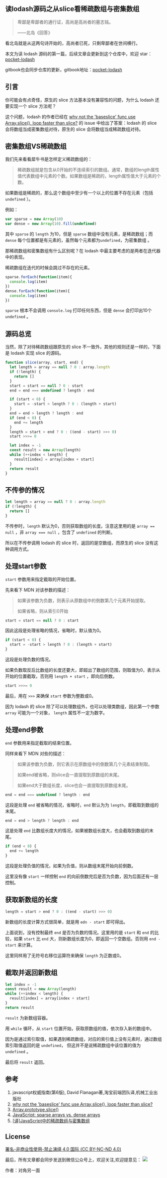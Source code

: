 ## 读lodash源码之从slice看稀疏数组与密集数组

> 卑鄙是卑鄙者的通行证，高尚是高尚者的墓志铭。
>
> ——北岛《回答》

看北岛就是从这两句诗开始的，高尚者已死，只剩卑鄙者在世间横行。

本文为读 lodash 源码的第一篇，后续文章会更新到这个仓库中，欢迎 star：[pocket-lodash](https://github.com/yeyuqiudeng/pocket-lodash)

gitbook也会同步仓库的更新，gitbook地址：[pocket-lodash](https://www.gitbook.com/book/yeyuqiudeng/pocket-lodash/details)

## 引言

你可能会有点奇怪，原生的 slice 方法基本没有兼容性的问题，为什么 lodash 还要实现一个 slice  方法呢？

这个问题，lodash 的作者已经在 [why not the 'baseslice' func use Array.slice(), loop faster than slice?](https://github.com/lodash/lodash/issues/2850) 的 issue 中给出了答案：lodash 的 slice 会将数组当成密集数组对待，原生的 slice 会将数组当成稀疏数组对待。

## 密集数组VS稀疏数组

我们先来看看犀牛书是怎样定义稀疏数组的：

> 稀疏数组就是包含从0开始的不连续索引的数组。通常，数组的length属性值代表数组中元素的个数。如果数组是稀疏的，length属性值大于元素的个数。

如果数组是稀疏的，那么这个数组中至少有一个以上的位置不存在元素（包括 `undefined` ）。

例如：

```javascript
var sparse = new Array(10)
var dense = new Array(10).fill(undefined)
```

其中 `sparse` 的 `length` 为10，但是 `sparse` 数组中没有元素，是稀疏数组；而 `dense` 每个位置都是有元素的，虽然每个元素都为`undefined`，为密集数组 。

那稀疏数组和密集数组有什么区别呢？在 lodash 中最主要考虑的是两者在迭代器中的表现。

稀疏数组在迭代的时候会跳过不存在的元素。

```javascript
sparse.forEach(function(item){
  console.log(item)
})
dense.forEach(function(item){
  console.log(item)
})
```

`sparse` 根本不会调用 `console.log` 打印任何东西，但是 `dense` 会打印出10个 `undefined` 。

## 源码总览

当然，除了对待稀疏数组跟原生的 slice 不一致外，其他的规则还是一样的，下面是 lodash 实现 slice 的源码。

```javascript
function slice(array, start, end) {
  let length = array == null ? 0 : array.length
  if (!length) {
    return []
  }
  start = start == null ? 0 : start
  end = end === undefined ? length : end

  if (start < 0) {
    start = -start > length ? 0 : (length + start)
  }
  end = end > length ? length : end
  if (end < 0) {
    end += length
  }
  length = start > end ? 0 : ((end - start) >>> 0)
  start >>>= 0

  let index = -1
  const result = new Array(length)
  while (++index < length) {
    result[index] = array[index + start]
  }
  return result
}
```

## 不传参的情况

```javascript
let length = array == null ? 0 : array.length
if (!length) {
  return []
}
```

不传参时，`length` 默认为0，否则获取数组的长度。注意这里用的是 `array == null` ，非 `array === null` ，包含了 `undefined` 的判断。

所以在不传参调用 lodash 的 slice 时，返回的是空数组，而原生的 slice 没有这种调用方式。

## 处理start参数

`start` 参数用来指定截取的开始位置。

先来看下 MDN 对该参数的描述：

> 如果该参数为负数，则表示从原数组中的倒数第几个元素开始提取。
>
> 如果省略，则从索引0开始

```javascript
start = start == null ? 0 : start
```

因此这段是处理省略的情况，省略时，默认值为0。

```javascript
if (start < 0) {
  start = -start > length ? 0 : (length + start)
}
```

这段是处理负数的情况。

如果负数取反后比数组的长度还要大，即超出了数组的范围，则取值为0，表示从开始的位置截取，否则用 `length + start` ，即向后倒数。

```javascript
start >>>= 0
```

最后，用在 `>>>` 来确保 `start` 参数为整数或0。

因为 lodash 的 slice 除了可以处理数组外，也可以处理类数组，因此第一个参数 `array` 可能为一个对象， `length` 属性不一定为数字。

## 处理end参数

`end` 参数用来指定截取的结束位置。

同样来看下 MDN 对些的描述：

> 如果该参数为负数，则它表示在原数组中的倒数第几个元素结束制取。
>
> 如果end被省略，则slice会一直提取到原数组的末尾。
>
> 如果end大于数组长度，slice也会一直提取到原数组末尾。

```javascript
end = end === undefined ? length : end
```

这段是处理 `end` 被省略的情况，省略时，`end` 默认为为 `length`，即截取到数组的末尾。

```javascript
end = end > length ? length : end
```

这是处理 `end` 比数组长度大的情况，如果被数组长度大，也会截取到数组的末尾。

```javascript
if (end < 0) {
  end += length
}
```

这段是处理负值的情况，如果为负值，则从数组末尾开始向前倒数。

这里没有像 `start` 一样控制 `end` 的向前倒数完后是否为负数，因为后面还有一层控制。

## 获取新数组的长度

```javascript
length = start > end ? 0 : ((end - start) >>> 0)
```

新数组的长度计算方式很简单，就是用 `edn - start` 即可得出。

上面说到，没有控制最终 `end` 是否为负数的情况。这里用的是 `start` 和 `end` 的比较，如果 `start` 比 `end` 大，则新数组长度为0，即返回一个空数组。否则用 `end - start` 来计算。

这里同样用了无符号右移位运算符来确保 `length` 为正数或0。

## 截取并返回新数组

```javascript
let index = -1
const result = new Array(length)
while (++index < length) {
  result[index] = array[index + start]
}
return result
```

`result` 为新数组容器。

用 `while` 循环，从 `start` 位置开始，获取原数组的值，依次存入新的数组中。

因为是通过索引取值，如果遇到稀疏数组，对应的索引值上没有元素时，通过数组索引取值返回的是 `undefined`， 但这并不是说稀疏数组中该位置的值为 `undefined` 。

最后将 `result` 返回。

## 参考

1. javascript权威指南(第6版), David Flanagan著,淘宝前端团队译,机械工业出版社
2. [why not the 'baseslice' func use Array.slice(), loop faster than slice?](https://github.com/lodash/lodash/issues/2850)
3. [Array.prototype.slice()](https://developer.mozilla.org/zh-CN/docs/Web/JavaScript/Reference/Global_Objects/Array/slice)
4. [JavaScript: sparse arrays vs. dense arrays](http://2ality.com/2012/06/dense-arrays.html)
5. [[译]JavaScript中的稀疏数组与密集数组](http://www.cnblogs.com/ziyunfei/archive/2012/09/16/2687165.html)

## License

[署名-非商业性使用-禁止演绎 4.0 国际 (CC BY-NC-ND 4.0)](http://creativecommons.org/licenses/by-nc-nd/4.0/)

最后，所有文章都会同步发送到微信公众号上，欢迎关注,欢迎提意见：  ![](https://raw.githubusercontent.com/yeyuqiudeng/resource/master/images/qrcode_front-end-article.jpg) 

作者：对角另一面